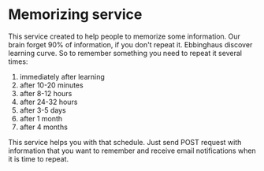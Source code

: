 # Memorizing service
This service created to help people to memorize some information. Our brain forget 90% of information, if you don't repeat it. Ebbinghaus discover learning curve.
So to remember something you need to repeat it several times:
1. immediately after learning
2. after 10-20 minutes
3. after 8-12 hours
4. after 24-32 hours
5. after 3-5 days
6. after 1 month
7. after 4 months

This service helps you with that schedule. Just send POST request with information that you want to remember and receive email notifications when it is time to repeat.

